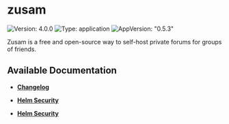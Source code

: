 # zusam

![Version: 4.0.0](https://img.shields.io/badge/Version-4.0.0-informational?style=flat-square) ![Type: application](https://img.shields.io/badge/Type-application-informational?style=flat-square) ![AppVersion: "0.5.3"](https://img.shields.io/badge/AppVersion-"0.5.3"-informational?style=flat-square)

Zusam is a free and open-source way to self-host private forums for groups of friends.

## Available Documentation

- [**Changelog**](CHANGELOG)

- [**Helm Security**](container-security)

- [**Helm Security**](helm-security)

